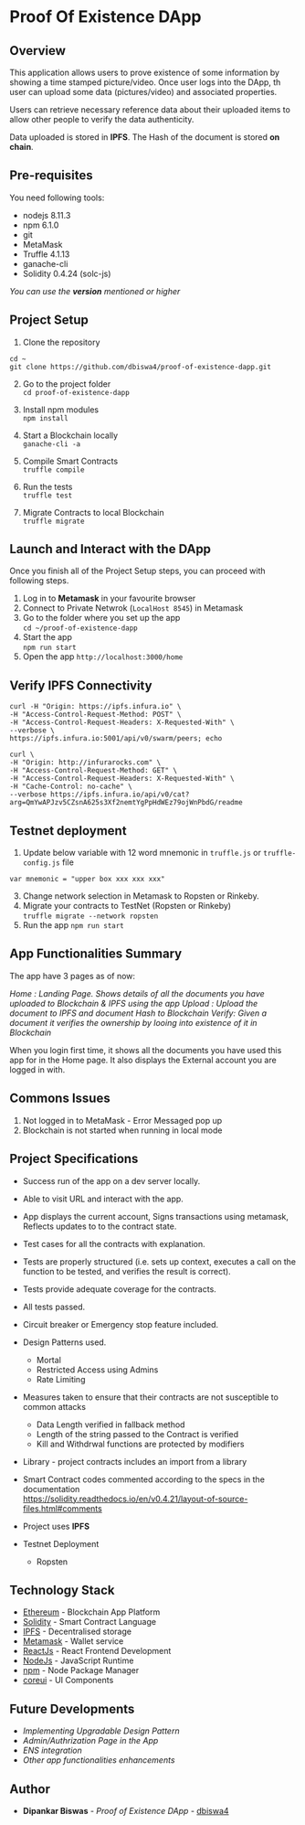 # Proof Of Existence DApp

## Overview
This application allows users to prove existence of some information by showing a time stamped picture/video. Once user logs into the DApp, th user can upload some data (pictures/video) and associated properties.

Users can retrieve necessary reference data about their uploaded items to allow other people to verify the data authenticity.

Data uploaded is stored in **IPFS**. The Hash of the document is stored **on chain**.

## Pre-requisites
You need following tools:

* nodejs 8.11.3
* npm 6.1.0
* git
* MetaMask
* Truffle 4.1.13
* ganache-cli
* Solidity 0.4.24 (solc-js)

_You can use the **version** mentioned or higher_

## Project Setup
1. Clone the repository <br />
```
cd ~
git clone https://github.com/dbiswa4/proof-of-existence-dapp.git
```

2. Go to the project folder <br />
```cd proof-of-existence-dapp```

3. Install npm modules <br />
```npm install```

4. Start a Blockchain locally <br />
```ganache-cli -a```

5. Compile Smart Contracts <br />
```truffle compile```

6. Run the tests <br />
```truffle test```

7. Migrate Contracts to local Blockchain <br />
```truffle migrate```

## Launch and Interact with the DApp
Once you finish all of the Project Setup steps, you can proceed with following steps.
1. Log in to **Metamask** in your favourite browser
2. Connect to Private Netwrok (```LocalHost 8545```) in Metamask
3. Go to the folder where you set up the app <br />
```cd ~/proof-of-existence-dapp```
4. Start the app <br />
```npm run start```
5. Open the app
```http://localhost:3000/home```

## Verify IPFS Connectivity
```
curl -H "Origin: https://ipfs.infura.io" \
-H "Access-Control-Request-Method: POST" \
-H "Access-Control-Request-Headers: X-Requested-With" \
--verbose \
https://ipfs.infura.io:5001/api/v0/swarm/peers; echo	

curl \
-H "Origin: http://infurarocks.com" \
-H "Access-Control-Request-Method: GET" \
-H "Access-Control-Request-Headers: X-Requested-With" \
-H "Cache-Control: no-cache" \
--verbose https://ipfs.infura.io/api/v0/cat?arg=QmYwAPJzv5CZsnA625s3Xf2nemtYgPpHdWEz79ojWnPbdG/readme
```

## Testnet deployment
1. Update below variable with 12 word mnemonic in ```truffle.js``` or ```truffle-config.js``` file <br />

```var mnemonic = "upper box xxx xxx xxx"```

3. Change network selection in Metamask to Ropsten or Rinkeby. 
4. Migrate your contracts to TestNet (Ropsten or Rinkeby) <br />
```truffle migrate --network ropsten```
4. Run the app 
```npm run start``` 

## App Functionalities Summary
The app have 3 pages as of now:

_Home : Landing Page. Shows details of all the documents you have uploaded to Blockchain & IPFS using the app_
_Upload : Upload the document to IPFS and document Hash to Blockchain_
_Verify: Given a document it verifies the ownership by looing into existence of it in Blockchain_

When you login first time, it shows all the documents you have used this app for in the Home page. It also displays the External account you are logged in with.

## Commons Issues
1. Not logged in to MetaMask - Error Messaged pop up
2. Blockchain is not started when running in local mode


## Project Specifications
* Success run of the app on a dev server locally.
* Able to visit URL and interact with the app.
* App displays the current account, Signs transactions using metamask, Reflects updates to to the contract state.
* Test cases for all the contracts with explanation.
* Tests are properly structured (i.e. sets up context, executes a call on  the function to be tested, and verifies the result is correct).
* Tests provide adequate coverage for the contracts.
* All tests passed.

* Circuit breaker or Emergency stop feature included.
* Design Patterns used.
    * Mortal
    * Restricted Access using Admins
    * Rate Limiting

* Measures taken to ensure that their contracts are not susceptible to common attacks
    * Data Length verified in fallback method
    * Length of the string passed to the Contract is verified
    * Kill and Withdrwal functions are protected by modifiers

* Library - project contracts includes an import from a library
* Smart Contract codes commented according to the specs in the documentation <br /> https://solidity.readthedocs.io/en/v0.4.21/layout-of-source-files.html#comments

* Project uses **IPFS**
* Testnet Deployment
    * Ropsten

## Technology Stack

* [Ethereum](https://www.ethereum.org/) - Blockchain App Platform
* [Solidity](https://solidity.readthedocs.io/en/latest/) - Smart Contract Language
* [IPFS](https://reactjs.org/docs/getting-started.html) - Decentralised storage
* [Metamask](https://metamask.io/) - Wallet service
* [ReactJs](https://reactjs.org/docs/getting-started.html) - React Frontend Development 
* [NodeJs](https://nodejs.org/en/) - JavaScript Runtime
* [npm](https://www.npmjs.com/) - Node Package Manager
* [coreui](https://coreui.io/v1/docs/getting-started/introduction/#reactjs) - UI Components


## Future Developments
* _Implementing Upgradable Design Pattern_
* _Admin/Authrization Page in the App_
* _ENS integration_
* _Other app functionalities enhancements_

## Author
* **Dipankar Biswas** - *Proof of Existence DApp* - [dbiswa4](https://github.com/dbiswa4)
